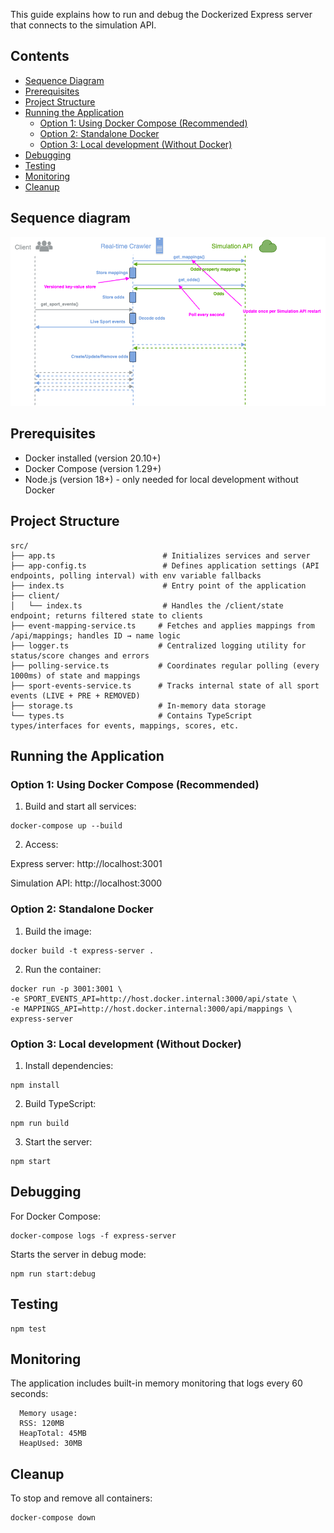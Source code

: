 This guide explains how to run and debug the Dockerized Express server that connects to the simulation API.

## Contents

* [Sequence Diagram](#sequence-diagram)
* [Prerequisites](#prerequisites)
* [Project Structure](#project-structure)
* [Running the Application](#running-the-application)
  * [Option 1: Using Docker Compose (Recommended)](#option-1-using-docker-compose-recommended)
  * [Option 2: Standalone Docker](#option-2-standalone-docker)
  * [Option 3: Local development (Without Docker)](#option-3-local-development-without-docker)
* [Debugging](#debugging)
* [Testing](#testing)
* [Monitoring](#monitoring)
* [Cleanup](#cleanup)

## Sequence diagram

![Sequence Diagram](./assets/sequence_diagram.png)


## Prerequisites
- Docker installed (version 20.10+)
- Docker Compose (version 1.29+)
- Node.js (version 18+) - only needed for local development without Docker

## Project Structure
```
src/
├── app.ts                        # Initializes services and server
├── app-config.ts                 # Defines application settings (API endpoints, polling interval) with env variable fallbacks
├── index.ts                      # Entry point of the application
├── client/
│   └── index.ts                  # Handles the /client/state endpoint; returns filtered state to clients
├── event-mapping-service.ts     # Fetches and applies mappings from /api/mappings; handles ID → name logic
├── logger.ts                    # Centralized logging utility for status/score changes and errors
├── polling-service.ts           # Coordinates regular polling (every 1000ms) of state and mappings
├── sport-events-service.ts      # Tracks internal state of all sport events (LIVE + PRE + REMOVED)
├── storage.ts                   # In-memory data storage
└── types.ts                     # Contains TypeScript types/interfaces for events, mappings, scores, etc.
```
## Running the Application

### Option 1: Using Docker Compose (Recommended)

1. Build and start all services:

```shell
docker-compose up --build
```

2. Access:

Express server: http://localhost:3001

Simulation API: http://localhost:3000


### Option 2: Standalone Docker

1. Build the image:

```shell
docker build -t express-server .
```


2. Run the container:

```shell
docker run -p 3001:3001 \
-e SPORT_EVENTS_API=http://host.docker.internal:3000/api/state \
-e MAPPINGS_API=http://host.docker.internal:3000/api/mappings \
express-server
```


### Option 3: Local development (Without Docker)
1. Install dependencies:

```shell
npm install
```

2. Build TypeScript:

```shell
npm run build
```

3. Start the server:

```shell
npm start
```

## Debugging
For Docker Compose:

```shell
docker-compose logs -f express-server
```

Starts the server in debug mode:

```shell
npm run start:debug
```

## Testing
```shell
npm test
```

## Monitoring

The application includes built-in memory monitoring that logs every 60 seconds:

```
  Memory usage:
  RSS: 120MB
  HeapTotal: 45MB
  HeapUsed: 30MB
```


## Cleanup

To stop and remove all containers:

```shell
docker-compose down
```

